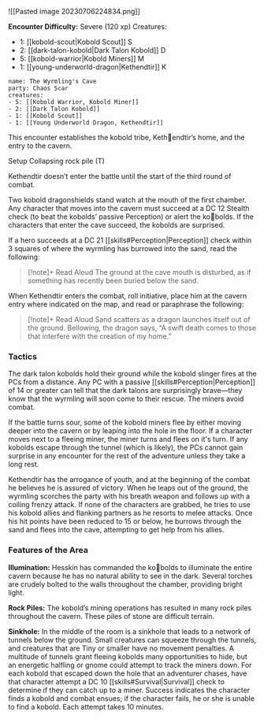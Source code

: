 ![[Pasted image 20230706224834.png]]

**Encounter Difficulty:** Severe (120 xp)
Creatures:
 - 1: [[kobold-scout|Kobold Scout]] S
 - 2: [[dark-talon-kobold|Dark Talon Kobold]] D
 - 5: [[kobold-warrior|Kobold Miners]] M
 - 1: [[young-underworld-dragon|Kethendtir]] K

```encounter
name: The Wyrmling's Cave
party: Chaos Scar
creatures:
- 5: [[Kobold Warrior, Kobold Miner]] 
- 2: [[Dark Talon Kobold]]
- 1: [[Kobold Scout]]
- 1: [[Young Underworld Dragon, Kethendtir]]
```

This encounter establishes the kobold tribe, Kethendtir’s home, and the entry to the cavern. 

Setup Collapsing rock pile (T) 

Kethendtir doesn’t enter the battle until the start of the third round of combat. 

Two kobold dragonshields stand watch at the mouth of the first chamber. Any character that moves into the cavern must succeed at a DC 12 Stealth check (to beat the kobolds’ passive Perception) or alert the kobolds. If the characters that enter the cave succeed, the kobolds are surprised. 

If a hero succeeds at a DC 21 [[skills#Perception|Perception]] check within 3 squares of where the wyrmling has burrowed into the sand, read the following: 
> [!note]+ Read Aloud
> The ground at the cave mouth is disturbed, as if something has recently been buried below the sand. 

When Kethendtir enters the combat, roll initiative, place him at the cavern entry where indicated on the map, and read or paraphrase the following: 
> [!note]+ Read Aloud
> Sand scatters as a dragon launches itself out of the ground. Bellowing, the dragon says, “A swift death comes to those that interfere with the creation of my home.” 

### Tactics 
The dark talon kobolds hold their ground while the kobold slinger fires at the PCs from a distance. Any PC with a passive [[skills#Perception|Perception]] of 14 or greater can tell that the dark talons are surprisingly brave—they know that the wyrmling will soon come to their rescue.  The miners avoid combat.

If the battle turns sour, some of the kobold miners flee by either moving deeper into the cavern or by leaping into the hole in the floor. If a character moves next to a fleeing miner, the miner turns and flees on it's turn. If any kobolds escape through the tunnel (which is likely), the PCs cannot gain surprise in any encounter for the rest of the adventure unless they take a long rest.

Kethendtir has the arrogance of youth, and at the beginning of the combat he believes he is assured of victory. When he leaps out of the ground, the wyrmling scorches the party with his breath weapon and follows up with a coiling frenzy attack. If none of the characters are grabbed, he tries to use his kobold allies and flanking partners as he resorts to melee attacks. Once his hit points have been reduced to 15 or below, he burrows through the sand and flees into the cave, attempting to get help from his allies.

### Features of the Area
**Illumination:** Hesskin has commanded the kobolds to illuminate the entire cavern because he has no natural ability to see in the dark. Several torches are crudely bolted to the walls throughout the chamber, providing bright light. 

**Rock Piles:** The kobold’s mining operations has resulted in many rock piles throughout the cavern. These piles of stone are difficult terrain. 

**Sinkhole:** In the middle of the room is a sinkhole that leads to a network of tunnels below the ground. Small creatures can squeeze through the tunnels, and creatures that are Tiny or smaller have no movement penalties. A multitude of tunnels grant fleeing kobolds many opportunities to hide, but an energetic halfling or gnome could attempt to track the miners down. For each kobold that escaped down the hole that an adventurer chases, have that character attempt a DC 10 [[skills#Survival|Survival]] check to determine if they can catch up to a miner. Success indicates the character finds a kobold and combat ensues; if the character fails, he or she is unable to find a kobold. Each attempt takes 10 minutes.